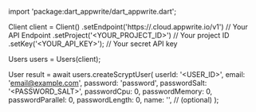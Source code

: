 import 'package:dart_appwrite/dart_appwrite.dart';

Client client = Client()
    .setEndpoint('https://<REGION>.cloud.appwrite.io/v1') // Your API Endpoint
    .setProject('<YOUR_PROJECT_ID>') // Your project ID
    .setKey('<YOUR_API_KEY>'); // Your secret API key

Users users = Users(client);

User result = await users.createScryptUser(
    userId: '<USER_ID>',
    email: 'email@example.com',
    password: 'password',
    passwordSalt: '<PASSWORD_SALT>',
    passwordCpu: 0,
    passwordMemory: 0,
    passwordParallel: 0,
    passwordLength: 0,
    name: '<NAME>', // (optional)
);
